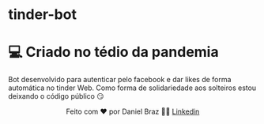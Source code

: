 # tinder-bot

# 💻 Criado no tédio da pandemia

Bot desenvolvido para autenticar pelo facebook e dar likes de forma automática no tinder Web.
Como forma de solidariedade aos solteiros estou deixando o código público 😏

<p align="center">
Feito com ❤️ por Daniel Braz 👋🏻 <a href="https://www.linkedin.com/in/drzbraz/">Linkedin</a>
</p>
